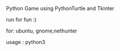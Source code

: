 Python Game using PythonTurtle and Tkinter


run for fun :)



for: ubuntu, gnome,nethunter

usage : python3
